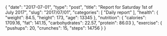 {
    "date": "2017-07-01",
    "type": "post",
    "title": "Report for Saturday 1st of July 2017",
    "slug": "2017\/07\/01",
    "categories": [
        "Daily report"
    ],
    "health": {
        "weight": 84.5,
        "height": 173,
        "age": 13345
    },
    "nutrition": {
        "calories": 1709.16,
        "fat": 141.15,
        "carbohydrates": 22.57,
        "protein": 86.03
    },
    "exercise": {
        "pushups": 20,
        "crunches": 15,
        "steps": 14756
    }
}